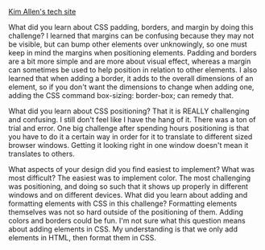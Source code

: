 [Kim Allen's tech site](http://www.kimallen.github.io)


What did you learn about CSS padding, borders, and margin by doing this challenge?
I learned that margins can be confusing because they may not be visible, but can bump other elements over unknowingly, so one must keep in mind the margins when positioning elements.  Padding and borders are a bit more simple and are more about visual effect, whereas a margin can sometimes be used to help position in relation to other elements.  I also learned that when adding a border, it adds to the overall dimensions of an element, so if you don't want the dimensions to change when adding one, adding the CSS command box-sizing: border-box; can remedy that.

What did you learn about CSS positioning?
That it is REALLY challenging and confusing.  I still don't feel like I have the hang of it.  There was a ton of trial and error.  One big challenge after spending hours positioning is that you have to do it a certain way in order for it to translate to different sized browser windows.  Getting it looking right in one window doesn't mean it translates to others.

What aspects of your design did you find easiest to implement? What was most difficult?
The easiest was to implement color.  The most challenging was positioning, and doing so such that it shows up properly in different windows and on different devices.
What did you learn about adding and formatting elements with CSS in this challenge?
Formatting elements themselves was not so hard outside of the positioning of them.  Adding colors and borders could be fun.  I'm not sure what this question means about adding elements in CSS.  My understanding is that we only add elements in HTML, then format them in CSS.